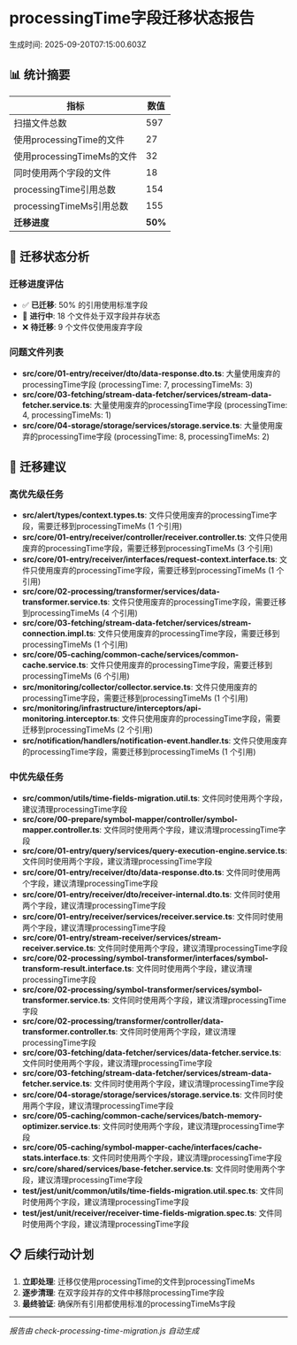 # processingTime字段迁移状态报告

生成时间: 2025-09-20T07:15:00.603Z

## 📊 统计摘要

| 指标 | 数值 |
|------|------|
| 扫描文件总数 | 597 |
| 使用processingTime的文件 | 27 |
| 使用processingTimeMs的文件 | 32 |
| 同时使用两个字段的文件 | 18 |
| processingTime引用总数 | 154 |
| processingTimeMs引用总数 | 155 |
| **迁移进度** | **50%** |

## 🎯 迁移状态分析

### 迁移进度评估
- ✅ **已迁移**: 50% 的引用使用标准字段
- 🔄 **进行中**: 18 个文件处于双字段并存状态
- ❌ **待迁移**: 9 个文件仅使用废弃字段

### 问题文件列表

- **src/core/01-entry/receiver/dto/data-response.dto.ts**: 大量使用废弃的processingTime字段 (processingTime: 7, processingTimeMs: 3)
- **src/core/03-fetching/stream-data-fetcher/services/stream-data-fetcher.service.ts**: 大量使用废弃的processingTime字段 (processingTime: 4, processingTimeMs: 1)
- **src/core/04-storage/storage/services/storage.service.ts**: 大量使用废弃的processingTime字段 (processingTime: 8, processingTimeMs: 2)

## 🚀 迁移建议

### 高优先级任务
- **src/alert/types/context.types.ts**: 文件只使用废弃的processingTime字段，需要迁移到processingTimeMs (1 个引用)
- **src/core/01-entry/receiver/controller/receiver.controller.ts**: 文件只使用废弃的processingTime字段，需要迁移到processingTimeMs (3 个引用)
- **src/core/01-entry/receiver/interfaces/request-context.interface.ts**: 文件只使用废弃的processingTime字段，需要迁移到processingTimeMs (1 个引用)
- **src/core/02-processing/transformer/services/data-transformer.service.ts**: 文件只使用废弃的processingTime字段，需要迁移到processingTimeMs (4 个引用)
- **src/core/03-fetching/stream-data-fetcher/services/stream-connection.impl.ts**: 文件只使用废弃的processingTime字段，需要迁移到processingTimeMs (1 个引用)
- **src/core/05-caching/common-cache/services/common-cache.service.ts**: 文件只使用废弃的processingTime字段，需要迁移到processingTimeMs (6 个引用)
- **src/monitoring/collector/collector.service.ts**: 文件只使用废弃的processingTime字段，需要迁移到processingTimeMs (1 个引用)
- **src/monitoring/infrastructure/interceptors/api-monitoring.interceptor.ts**: 文件只使用废弃的processingTime字段，需要迁移到processingTimeMs (2 个引用)
- **src/notification/handlers/notification-event.handler.ts**: 文件只使用废弃的processingTime字段，需要迁移到processingTimeMs (1 个引用)

### 中优先级任务
- **src/common/utils/time-fields-migration.util.ts**: 文件同时使用两个字段，建议清理processingTime字段
- **src/core/00-prepare/symbol-mapper/controller/symbol-mapper.controller.ts**: 文件同时使用两个字段，建议清理processingTime字段
- **src/core/01-entry/query/services/query-execution-engine.service.ts**: 文件同时使用两个字段，建议清理processingTime字段
- **src/core/01-entry/receiver/dto/data-response.dto.ts**: 文件同时使用两个字段，建议清理processingTime字段
- **src/core/01-entry/receiver/dto/receiver-internal.dto.ts**: 文件同时使用两个字段，建议清理processingTime字段
- **src/core/01-entry/receiver/services/receiver.service.ts**: 文件同时使用两个字段，建议清理processingTime字段
- **src/core/01-entry/stream-receiver/services/stream-receiver.service.ts**: 文件同时使用两个字段，建议清理processingTime字段
- **src/core/02-processing/symbol-transformer/interfaces/symbol-transform-result.interface.ts**: 文件同时使用两个字段，建议清理processingTime字段
- **src/core/02-processing/symbol-transformer/services/symbol-transformer.service.ts**: 文件同时使用两个字段，建议清理processingTime字段
- **src/core/02-processing/transformer/controller/data-transformer.controller.ts**: 文件同时使用两个字段，建议清理processingTime字段
- **src/core/03-fetching/data-fetcher/services/data-fetcher.service.ts**: 文件同时使用两个字段，建议清理processingTime字段
- **src/core/03-fetching/stream-data-fetcher/services/stream-data-fetcher.service.ts**: 文件同时使用两个字段，建议清理processingTime字段
- **src/core/04-storage/storage/services/storage.service.ts**: 文件同时使用两个字段，建议清理processingTime字段
- **src/core/05-caching/common-cache/services/batch-memory-optimizer.service.ts**: 文件同时使用两个字段，建议清理processingTime字段
- **src/core/05-caching/symbol-mapper-cache/interfaces/cache-stats.interface.ts**: 文件同时使用两个字段，建议清理processingTime字段
- **src/core/shared/services/base-fetcher.service.ts**: 文件同时使用两个字段，建议清理processingTime字段
- **test/jest/unit/common/utils/time-fields-migration.util.spec.ts**: 文件同时使用两个字段，建议清理processingTime字段
- **test/jest/unit/receiver/receiver-time-fields-migration.spec.ts**: 文件同时使用两个字段，建议清理processingTime字段

## 📋 后续行动计划

1. **立即处理**: 迁移仅使用processingTime的文件到processingTimeMs
2. **逐步清理**: 在双字段并存的文件中移除processingTime字段
3. **最终验证**: 确保所有引用都使用标准的processingTimeMs字段

---
*报告由 check-processing-time-migration.js 自动生成*

